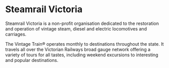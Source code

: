 Steamrail Victoria
=======

Steamrail Victoria is a non-profit organisation dedicated to the restoration and operation of vintage steam, diesel and electric locomotives and carriages.

The Vintage Train® operates monthly to destinations throughout the state. It travels all over the Victorian Railways broad gauge network offering a variety of tours for all tastes, including weekend excursions to interesting and popular destinations.
